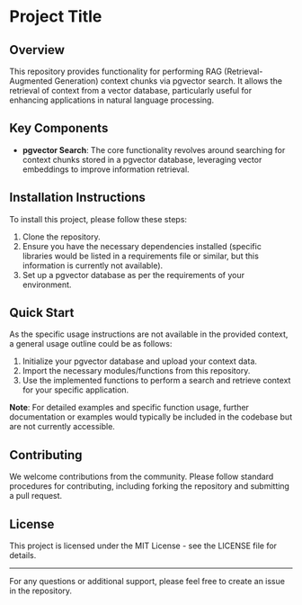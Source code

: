 # Project Title

## Overview
This repository provides functionality for performing RAG (Retrieval-Augmented Generation) context chunks via pgvector search. It allows the retrieval of context from a vector database, particularly useful for enhancing applications in natural language processing.

## Key Components
- **pgvector Search**: The core functionality revolves around searching for context chunks stored in a pgvector database, leveraging vector embeddings to improve information retrieval.

## Installation Instructions
To install this project, please follow these steps:
1. Clone the repository.
2. Ensure you have the necessary dependencies installed (specific libraries would be listed in a requirements file or similar, but this information is currently not available).
3. Set up a pgvector database as per the requirements of your environment.

## Quick Start
As the specific usage instructions are not available in the provided context, a general usage outline could be as follows:
1. Initialize your pgvector database and upload your context data.
2. Import the necessary modules/functions from this repository.
3. Use the implemented functions to perform a search and retrieve context for your specific application.

**Note**: For detailed examples and specific function usage, further documentation or examples would typically be included in the codebase but are not currently accessible.

## Contributing
We welcome contributions from the community. Please follow standard procedures for contributing, including forking the repository and submitting a pull request.

## License
This project is licensed under the MIT License - see the LICENSE file for details.

---

For any questions or additional support, please feel free to create an issue in the repository.